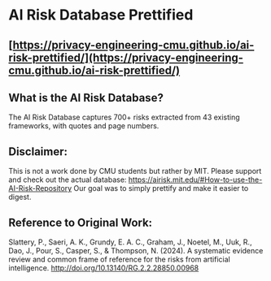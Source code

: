 # AI Risk Database Prettified
## [https://privacy-engineering-cmu.github.io/ai-risk-prettified/](https://privacy-engineering-cmu.github.io/ai-risk-prettified/)

## What is the AI Risk Database?
The AI Risk Database captures 700+ risks extracted from 43 existing frameworks, with quotes and page numbers.

## Disclaimer:
This is not a work done by CMU students but rather by MIT. Please support and check out the actual database: https://airisk.mit.edu/#How-to-use-the-AI-Risk-Repository
Our goal was to simply prettify and make it easier to digest.

## Reference to Original Work: 
Slattery, P., Saeri, A. K., Grundy, E. A. C., Graham, J., Noetel, M., Uuk, R., Dao, J., Pour, S., Casper, S., & Thompson, N. (2024). A systematic evidence review and common frame of reference for the risks from artificial intelligence. http://doi.org/10.13140/RG.2.2.28850.00968
